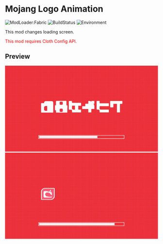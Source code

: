 # Mojang Logo Animation

![ModLoader:Fabric](https://img.shields.io/badge/modloader-Fabric-1976d2?style=flat)
![BuildStatus](https://github.com/Hashibutogarasu/MojangLogoAnimation/actions/workflows/build.yml/badge.svg)
![Environment](https://img.shields.io/badge/environment-client-1976d2?style=flat-square)

This mod changes loading screen.

<span style="color: red">This mod requires Cloth Config API.</span>

## Preview
![MojangStudioMode](https://raw.githubusercontent.com/Hashibutogarasu/MojangLogoAnimation-Assets/main/mojang_studios.gif)
![3dSharewareMode](https://raw.githubusercontent.com/Hashibutogarasu/MojangLogoAnimation-Assets/main/april_fool.gif)
